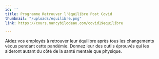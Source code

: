 ```yaml
---
id: ''
title: Programme Retrouver l'équilibre Post Covid
thumbnail: "/uploads/equilibre.png"
link: https://cours.nancybilodeau.com/covid19equilibre

---
```

Aidez vos employés à retrouver leur équilibre après tous les changements vécus pendant cette pandémie. Donnez leur des outils éprouvés qui les aideront autant du côté de la santé mentale que physique. 